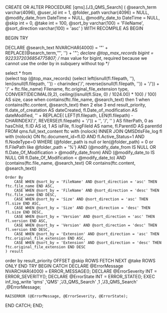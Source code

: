 CREATE OR ALTER PROCEDURE [qms].[J3_QMS_Search]
(
	@search_term varchar(4096),
	@user_id int = 1,
	@folder_path varchar(4096) = NULL,
	@modify_date_from DateTime = NULL,
	@modify_date_to DateTime = NULL,
	@skip int = 0,
	@take int = 100,
	@sort_by varchar(100) = 'FileName',
	@sort_direction varchar(100) = 'asc'
)
WITH RECOMPILE 
AS
BEGIN

BEGIN TRY

DECLARE @search_text NVARCHAR(4000) = '"' + REPLACE(@search_term,'"', '') + '*"';
declare @top_max_records bigint = 9223372036854775807; /* max value for bigint, required because we cannot use the order by in subquery without top */	

select * from		
	(select top (@top_max_records)
			(select left(isnull(fl.filepath, ''), len(isnull(fl.filepath, '')) - charindex('/', reverse(isnull(fl.filepath, '')) + '/')) + '/' + ftc.file_name) Filename,
			ftc.original_file_extension type, 
			CONVERT(DECIMAL(9,2), ceiling((isnull(fl.Size, 0) / 1024.00) * 100) / 100) AS size,
			case when contains(ftc.file_name, @search_text) then 1 when contains(ftc.content, @search_text) then 2 else 3 end result_priority,
			fl.date_of_creatation AS dateCreated,
			fl.Date_of_modification AS dateModified,
			'\' + REPLACE(
				LEFT(fl.filepath, LEN(fl.filepath) - CHARINDEX('/', REVERSE(fl.filepath) + '/')) + '\',
				'/', '\'
			) AS filterPath,
			0 as hasChild,
			fl.ID AS id,
			1 AS isFile,
			fl.logFileId AS name,
			fl.ParentID AS parentId
	FROM qms.full_text_content ftc with (nolock)
		INNER JOIN QMSDtlsFile_log fl with (nolock) ON ftc.document_id=fl.ID AND fl.Active_Status=1 AND fl.NodeType=0
	WHERE 
		(@folder_path is null or len(@folder_path) = 0 or fl.FilePath like @folder_path + '%')
		AND (@modify_date_from IS NULL OR fl.Date_Of_Modification > @modify_date_from)
		AND (@modify_date_to IS NULL OR fl.Date_Of_Modification < @modify_date_to)
		AND (contains(ftc.file_name, @search_text) OR contains(ftc.content, @search_text))
	
	Order By 
		CASE WHEN @sort_by = 'FileName' AND @sort_direction = 'asc' THEN ftc.file_name END ASC,
		CASE WHEN @sort_by = 'FileName' AND @sort_direction = 'desc' THEN ftc.file_name END DESC,
		CASE WHEN @sort_by = 'Size' AND @sort_direction = 'asc' THEN fl.size END ASC,
		CASE WHEN @sort_by = 'Size' AND @sort_direction = 'desc' THEN fl.size END DESC,
		CASE WHEN @sort_by = 'Version' AND @sort_direction = 'asc' THEN fl.version END ASC,
		CASE WHEN @sort_by = 'Version' AND @sort_direction = 'desc' THEN fl.version END DESC,
		CASE WHEN @sort_by = 'Extension' AND @sort_direction = 'asc' THEN ftc.original_file_extension END ASC,
		CASE WHEN @sort_by = 'Extension' AND @sort_direction = 'desc' THEN ftc.original_file_extension END DESC
	) result
order by result_priority
OFFSET @skip ROWS FETCH NEXT @take ROWS ONLY
END TRY
	BEGIN CATCH
    DECLARE @ErrorMessage NVARCHAR(4000) = ERROR_MESSAGE();
    DECLARE @ErrorSeverity INT = ERROR_SEVERITY();
    DECLARE @ErrorState INT = ERROR_STATE();
	EXEC inf_log_write 'qms'
			,'QMS'
			,'J3_QMS_Search'
			,1
			,'J3_QMS_Search'
			,@ErrorMessage;
 
    RAISERROR (@ErrorMessage, @ErrorSeverity, @ErrorState);
END CATCH;
END;
